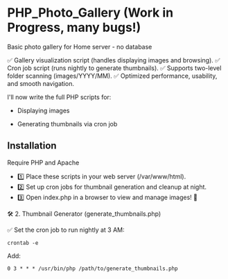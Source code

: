 # PHP_Photo_Gallery (Work in Progress, many bugs!)
Basic photo gallery for Home server - no database

✅ Gallery visualization script (handles displaying images and browsing). 
✅ Cron job script (runs nightly to generate thumbnails). 
✅ Supports two-level folder scanning (images/YYYY/MM). 
✅ Optimized performance, usability, and smooth navigation.

I'll now write the full PHP scripts for:

- Displaying images

- Generating thumbnails via cron job

## Installation

Require PHP and Apache

- 1️⃣ Place these scripts in your web server (/var/www/html).
- 2️⃣ Set up cron jobs for thumbnail generation and cleanup at night.
- 3️⃣ Open index.php in a browser to view and manage images! 🎉

🛠 2. Thumbnail Generator (generate_thumbnails.php)

✅ Set the cron job to run nightly at 3 AM:

`crontab -e`

Add:

`0 3 * * * /usr/bin/php /path/to/generate_thumbnails.php`
